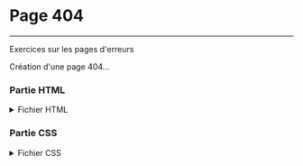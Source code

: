 # Page 404
---

Exercices sur les pages d'erreurs

Création d'une page 404...

### Partie HTML
<details>
<summary>Fichier HTML</summary>
```markdown
<!DOCTYPE html>
<html lang="fr">
<head>
    <meta charset="UTF-8">
    <meta name="viewport" content="width=device-width, initial-scale=1.0">
    <meta http-equiv="X-UA-Compatible" content="ie=edge">
    <link rel="stylesheet" href="index.css" />
    <title>Page_404</title>
</head>
<body>
    <header>
            <div id="engrenage">
                    <img class="un" src="images/engrenage01.png" alt="engrenage">
                    <img class="deux" src="images/engrenage02.png" alt="engrenage">
                    <img class="trois" src="images/engrenage03.png" alt="engrenage">
                </div>
        
    </header>
    <section>
            <div id="texte">Sorry, Page not Found</br></div>
    </section>
    <footer>
        
            <a href="https://github.com/christophedejaiffe" target="_blank" rel="" class="button">Back</a>
    </footer>
</body>
</html>
```
</details>


### Partie CSS
<details>
<summary>Fichier CSS</summary>
```markdown
Exemple css
```
</details>

